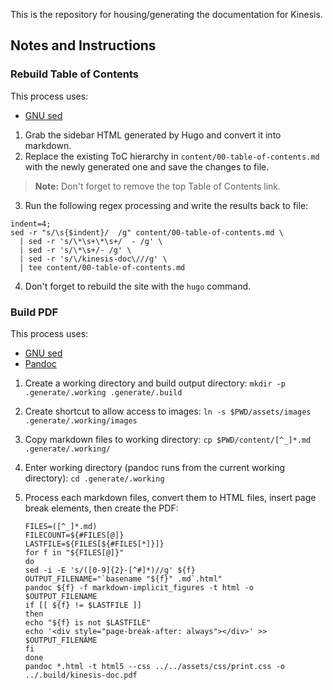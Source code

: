 This is the repository for housing/generating the documentation for Kinesis.

## Notes and Instructions

### Rebuild Table of Contents

This process uses:
- [GNU sed](https://www.gnu.org/software/sed/)

1. Grab the sidebar HTML generated by Hugo and convert it into markdown.
2. Replace the existing ToC hierarchy in `content/00-table-of-contents.md` with the newly generated one and save the changes to file.
> **Note:** Don't forget to remove the top Table of Contents link.
3. Run the following regex processing and write the results back to file:
```
indent=4;
sed -r "s/\s{$indent}/  /g" content/00-table-of-contents.md \
  | sed -r 's/\*\s+\*\s+/  - /g' \
  | sed -r 's/\*\s+/- /g' \
  | sed -r 's/\/kinesis-doc\///g' \
  | tee content/00-table-of-contents.md
```
4. Don't forget to rebuild the site with the `hugo` command.

### Build PDF

This process uses:
- [GNU sed](https://www.gnu.org/software/sed/)
- [Pandoc](https://pandoc.org/)

1. Create a working directory and build output directory:
    `mkdir -p .generate/.working .generate/.build`

2. Create shortcut to allow access to images:
    `ln -s $PWD/assets/images .generate/.working/images`

3. Copy markdown files to working directory:
    `cp $PWD/content/[^_]*.md .generate/.working/`

4. Enter working directory (pandoc runs from the current working directory):
    `cd .generate/.working`

5. Process each markdown files, convert them to HTML files, insert page break elements, then create the PDF:

   ````
   FILES=([^_]*.md)
   FILECOUNT=${#FILES[@]}
   LASTFILE=${FILES[${#FILES[*]}]}
   for f in "${FILES[@]}"
   do
   sed -i -E 's/([0-9]{2}-[^#]*)//g' ${f}
   OUTPUT_FILENAME="`basename "${f}" .md`.html"
   pandoc ${f} -f markdown-implicit_figures -t html -o $OUTPUT_FILENAME
   if [[ ${f} != $LASTFILE ]]
   then
   echo "${f} is not $LASTFILE"
   echo '<div style="page-break-after: always"></div>' >> $OUTPUT_FILENAME
   fi
   done
   pandoc *.html -t html5 --css ../../assets/css/print.css -o ../.build/kinesis-doc.pdf
   ````
